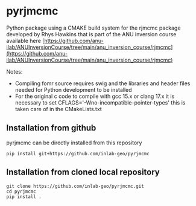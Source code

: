 # pyrjmcmc

Python package using a CMAKE build system for the rjmcmc package developed by Rhys Hawkins that is part of the ANU inversion course 
available here [https://github.com/anu-ilab/ANUInversionCourse/tree/main/anu_inversion_course/rjmcmc](https://github.com/anu-ilab/ANUInversionCourse/tree/main/anu_inversion_course/rjmcmc)

Notes:
- Compiling fomr source requires swig and the libraries and header files needed for Python development to be installed
- For the original c code to compile with gcc 15.x or clang 17.x  it is necessary to set CFLAGS='-Wno-incompatible-pointer-types' this is taken care of in the CMakeLists.txt

## Installation from github
pyrjmcmc can be directly installed from this repository
```
pip install git+https://github.com/inlab-geo/pyrjmcmc
```

## Installation from cloned local repository
```
git clone https://github.com/inlab-geo/pyrjmcmc.git
cd pyrjmcmc
pip install .
```


